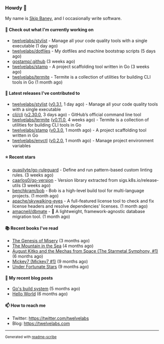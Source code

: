 ### Howdy 👋

My name is [Skip Baney](https://twelvelabs.com), and I occasionally write software.

#### 👷 Check out what I'm currently working on

- [twelvelabs/stylist](https://github.com/twelvelabs/stylist) - Manage all your code quality tools with a single executable (1 day ago)
- [twelvelabs/dotfiles](https://github.com/twelvelabs/dotfiles) - My dotfiles and machine bootstrap scripts  (5 days ago)
- [gostamp/.github](https://github.com/gostamp/.github) (3 weeks ago)
- [twelvelabs/stamp](https://github.com/twelvelabs/stamp) - A project scaffolding tool written in Go (3 weeks ago)
- [twelvelabs/termite](https://github.com/twelvelabs/termite) - Termite is a collection of utilities for building CLI tools in Go (1 month ago)

#### 🔭 Latest releases I've contributed to

- [twelvelabs/stylist](https://github.com/twelvelabs/stylist) ([v0.3.1](https://github.com/twelvelabs/stylist/releases/tag/v0.3.1), 1 day ago) - Manage all your code quality tools with a single executable
- [cli/cli](https://github.com/cli/cli) ([v2.30.0](https://github.com/cli/cli/releases/tag/v2.30.0), 3 days ago) - GitHub’s official command line tool
- [twelvelabs/termite](https://github.com/twelvelabs/termite) ([v0.11.0](https://github.com/twelvelabs/termite/releases/tag/v0.11.0), 4 weeks ago) - Termite is a collection of utilities for building CLI tools in Go
- [twelvelabs/stamp](https://github.com/twelvelabs/stamp) ([v0.3.0](https://github.com/twelvelabs/stamp/releases/tag/v0.3.0), 1 month ago) - A project scaffolding tool written in Go
- [twelvelabs/envctl](https://github.com/twelvelabs/envctl) ([v0.2.0](https://github.com/twelvelabs/envctl/releases/tag/v0.2.0), 1 month ago) - Manage project environment variables

#### ⭐ Recent stars

- [quasilyte/go-ruleguard](https://github.com/quasilyte/go-ruleguard) - Define and run pattern-based custom linting rules. (3 weeks ago)
- [caarlos0/go-version](https://github.com/caarlos0/go-version) - Version library extracted from sigs.k8s.io/release-utils (3 weeks ago)
- [benchkram/bob](https://github.com/benchkram/bob) - Bob is a high-level build tool for multi-language projects. (1 month ago)
- [apache/skywalking-eyes](https://github.com/apache/skywalking-eyes) - A full-featured license tool to check and fix license headers and resolve dependencies&#39; licenses. (1 month ago)
- [amacneil/dbmate](https://github.com/amacneil/dbmate) - :rocket: A lightweight, framework-agnostic database migration tool. (1 month ago)

#### 📚 Recent books I've read

- [The Genesis of Misery](https://www.goodreads.com/review/show/4961676783?utm_medium=api&amp;utm_source=rss) (3 months ago)
- [The Mountain in the Sea](https://www.goodreads.com/review/show/5027288300?utm_medium=api&amp;utm_source=rss) (4 months ago)
- [August Kitko and the Mechas from Space (The Starmetal Symphony, #1)](https://www.goodreads.com/review/show/5100246985?utm_medium=api&amp;utm_source=rss) (6 months ago)
- [Mickey7 (Mickey7 #1)](https://www.goodreads.com/review/show/4962790910?utm_medium=api&amp;utm_source=rss) (9 months ago)
- [Under Fortunate Stars](https://www.goodreads.com/review/show/4813809207?utm_medium=api&amp;utm_source=rss) (9 months ago)

#### 📜 My recent blog posts

- [Go&#39;s build system](https://twelvelabs.com/2023/01/02/go-build-system/) (5 months ago)
- [Hello World](https://twelvelabs.com/2022/11/20/hello-world/) (6 months ago)

#### 📫 How to reach me

- Twitter: <https://twitter.com/twelvelabs>
- Blog: <https://twelvelabs.com>

---

<sup>Generated with [readme-scribe](https://github.com/muesli/readme-scribe)</sup>
